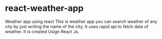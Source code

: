 # react-weather-app
Weather app using react This is weather app you can search weather of any city by just             writing the name of the city. It uses rapid api to fetch data of             weather. It is created Usign React Js.

